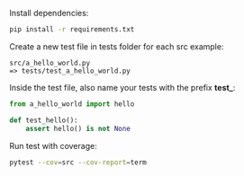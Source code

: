Install dependencies:

```bash
pip install -r requirements.txt
```

Create a new test file in tests folder for each src example:

```
src/a_hello_world.py
=> tests/test_a_hello_world.py
```

Inside the test file, also name your tests with the prefix **test\_**:

```python
from a_hello_world import hello

def test_hello():
    assert hello() is not None
```

Run test with coverage:

```bash
pytest --cov=src --cov-report=term
```
